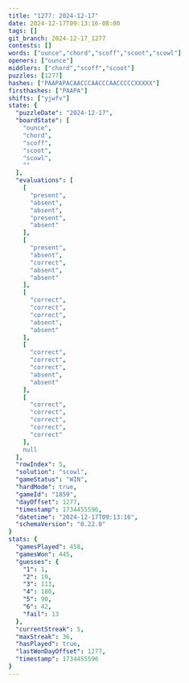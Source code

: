 ```yaml
---
title: "1277: 2024-12-17"
date: 2024-12-17T09:13:16-08:00
tags: []
git_branch: 2024-12-17_1277
contests: []
words: ["ounce","chord","scoff","scoot","scowl"]
openers: ["ounce"]
middlers: ["chord","scoff","scoot"]
puzzles: [1277]
hashes: ["PAAPAPACAACCCAACCCAACCCCCXXXXX"]
firsthashes: ["PAAPA"]
shifts: ["yjwfv"]
state: {
  "puzzleDate": "2024-12-17",
  "boardState": [
    "ounce",
    "chord",
    "scoff",
    "scoot",
    "scowl",
    ""
  ],
  "evaluations": [
    [
      "present",
      "absent",
      "absent",
      "present",
      "absent"
    ],
    [
      "present",
      "absent",
      "correct",
      "absent",
      "absent"
    ],
    [
      "correct",
      "correct",
      "correct",
      "absent",
      "absent"
    ],
    [
      "correct",
      "correct",
      "correct",
      "absent",
      "absent"
    ],
    [
      "correct",
      "correct",
      "correct",
      "correct",
      "correct"
    ],
    null
  ],
  "rowIndex": 5,
  "solution": "scowl",
  "gameStatus": "WIN",
  "hardMode": true,
  "gameId": "1859",
  "dayOffset": 1277,
  "timestamp": 1734455596,
  "datetime": "2024-12-17T09:13:16",
  "schemaVersion": "0.22.0"
}
stats: {
  "gamesPlayed": 458,
  "gamesWon": 445,
  "guesses": {
    "1": 1,
    "2": 19,
    "3": 113,
    "4": 180,
    "5": 90,
    "6": 42,
    "fail": 13
  },
  "currentStreak": 5,
  "maxStreak": 36,
  "hasPlayed": true,
  "lastWonDayOffset": 1277,
  "timestamp": 1734455596
}
---
```

<!-- more -->
